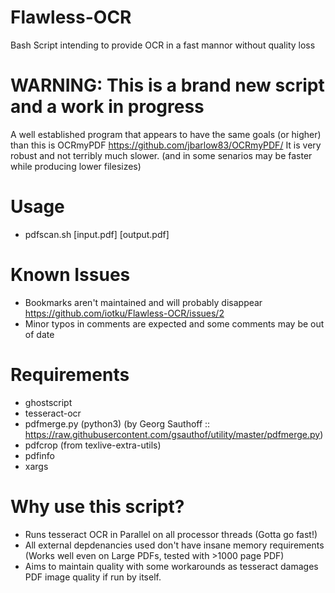 # Flawless-OCR
Bash Script intending to provide OCR in a fast mannor without quality loss

# WARNING: This is a brand new script and a work in progress
A well established program that appears to have the same goals (or higher) than this is OCRmyPDF https://github.com/jbarlow83/OCRmyPDF/
It is very robust and not terribly much slower. (and in some senarios may be faster while producing lower filesizes)
    
# Usage
- pdfscan.sh [input.pdf] [output.pdf]

# Known Issues
* Bookmarks aren't maintained and will probably disappear https://github.com/iotku/Flawless-OCR/issues/2
* Minor typos in comments are expected and some comments may be out of date 

# Requirements
- ghostscript
- tesseract-ocr
- pdfmerge.py (python3) (by Georg Sauthoff :: https://raw.githubusercontent.com/gsauthof/utility/master/pdfmerge.py)
- pdfcrop (from texlive-extra-utils)
- pdfinfo
- xargs

# Why use this script?
* Runs tesseract OCR in Parallel on all processor threads (Gotta go fast!)
* All external depdenancies used don't have insane memory requirements (Works well even on Large PDFs, tested with >1000 page PDF)
* Aims to maintain quality with some workarounds as tesseract damages PDF image quality if run by itself.
